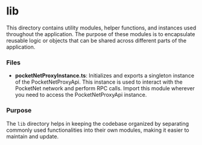 # lib

This directory contains utility modules, helper functions, and instances used throughout the application. The purpose of these modules is to encapsulate reusable logic or objects that can be shared across different parts of the application.

### Files
- **pocketNetProxyInstance.ts**: Initializes and exports a singleton instance of the PocketNetProxyApi. This instance is used to interact with the PocketNet network and perform RPC calls. Import this module wherever you need to access the PocketNetProxyApi instance.

### Purpose
The `lib` directory helps in keeping the codebase organized by separating commonly used functionalities into their own modules, making it easier to maintain and update.
